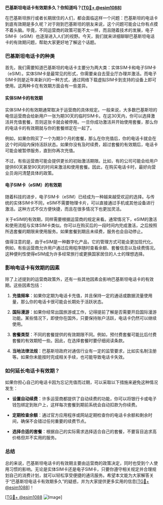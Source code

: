 **巴基斯坦电话卡有效期多久？你知道吗？[[TG💪+ @esim1088](https://t.me/s/esim1088)]**

在巴基斯坦旅行或者长期居住的人们，都会面临这样一个问题：巴基斯坦的电话卡到底有效期是多久呢？对于刚到巴基斯坦的朋友来说，这个问题可能会让你有点摸不着头脑。毕竟，不同运营商的政策可能不太一样，而且随着技术的发展，电子SIM卡（eSIM）也逐渐进入人们的视野。今天，我们就来详细聊聊巴基斯坦电话卡的有效期问题，帮助大家更好地了解这个话题。

### 巴基斯坦电话卡的种类

首先，我们需要知道巴基斯坦的电话卡主要分为两大类：实体SIM卡和电子SIM卡（eSIM）。实体SIM卡是最常见的形式，你需要亲自去营业厅办理并激活。而电子SIM卡则是近年来新兴的一种方式，通过网络下载虚拟SIM卡到支持的设备上即可使用。这两种卡在有效期方面会有一些差异。

#### 实体SIM卡的有效期

实体SIM卡的有效期通常取决于运营商的具体规定。一般来说，大多数巴基斯坦的电信运营商会给新用户一张为期30天的临时SIM卡。在这30天内，你可以选择激活并充值套餐，否则这张卡就会被停用。一旦你成功激活并开始使用套餐，那么你的电话卡的有效期就与你的套餐绑定在一起了。

例如，如果你购买了一个为期3个月的套餐，那么在你充值后，你的电话卡就会在这个时间段内保持活跃状态。如果你没有及时续费，超过套餐的有效期后，电话卡可能会被暂停服务，直到你再次充值。

不过，有些运营商可能会提供更长的初始激活期限。比如，有的公司可能会给用户提供60天甚至90天的时间来激活和使用套餐。因此，在购买电话卡时，最好向营业员询问清楚具体的政策。

#### 电子SIM卡（eSIM）的有效期

随着科技的进步，电子SIM卡（eSIM）已经成为一种越来越受欢迎的选择。与传统的实体SIM卡不同，eSIM不需要物理卡片，可以直接通过手机或其他设备进行激活。这种方式不仅方便快捷，而且在很多情况下也更加灵活。

关于eSIM的有效期，同样需要根据运营商的规定来看。通常情况下，eSIM的激活和使用流程与实体SIM卡类似。你可以在购买后的一段时间内完成激活，之后按照所选套餐的期限来使用服务。如果套餐到期且未续费，服务也会自动停止。

值得注意的是，由于eSIM是一种数字化产品，它的管理方式可能会更加现代化。例如，有些运营商允许用户通过应用程序随时查看余额、套餐信息以及续费情况。这种便利性使得eSIM成为许多经常旅行或更换国家居住的人士的理想选择。

### 影响电话卡有效期的因素

除了上述提到的运营商政策外，还有一些其他因素会影响巴基斯坦电话卡的有效期。这些因素包括：

1. **充值频率**：如果你定期为电话卡充值，并且保持一定的通话或数据流量使用量，那么你的电话卡很可能会长期处于活跃状态。
   
2. **国际漫游**：如果你经常出国旅游或工作，记得提前了解是否需要开启国际漫游功能。某些情况下，即使你在国外，只要保持账户活跃，电话卡仍然可以继续使用。

3. **套餐类型**：不同的套餐提供的有效期限不同。例如，预付费套餐可能比后付费套餐的有效期短一些。因此，在选择套餐时要仔细阅读条款。

4. **当地法律法规**：巴基斯坦政府对通信行业有一定的监管要求，比如实名制注册等。如果你未能按时完成相关手续，也可能导致电话卡失效。

### 如何延长电话卡有效期？

如果你担心自己的电话卡因为忘记充值而过期，可以采取以下措施来避免这种情况发生：

- **设置自动续费**：许多运营商都提供了自动续费的功能，你可以将银行卡或电子钱包绑定到账户上，这样每次套餐到期前系统会自动扣款为你续费。
  
- **定期检查余额**：通过官方应用程序或网站定期检查你的电话卡余额和剩余时间，确保不会错过任何重要的续费节点。

- **选择合适的套餐**：根据自己的实际需求选择适合自己的套餐，不要盲目追求高价格但并不实用的服务。

### 总结

总的来说，巴基斯坦电话卡的有效期主要由运营商的政策决定，同时也受到个人使用习惯的影响。无论是实体SIM卡还是电子SIM卡，只要你遵守相关规定并合理规划自己的消费计划，就可以轻松享受便捷的通讯服务。希望本文能为大家解答关于“巴基斯坦电话卡有效期多久”的疑惑，并为大家提供更多实用的信息[[TG💪+ @esim1088](https://t.me/s/esim1088)]！

[[TG💪+ @esim1088](https://t.me/s/esim1088) ![Image](https://i.postimg.cc/4NQfJmqS/Snipaste-2025-05-13-00-14-12.png)]